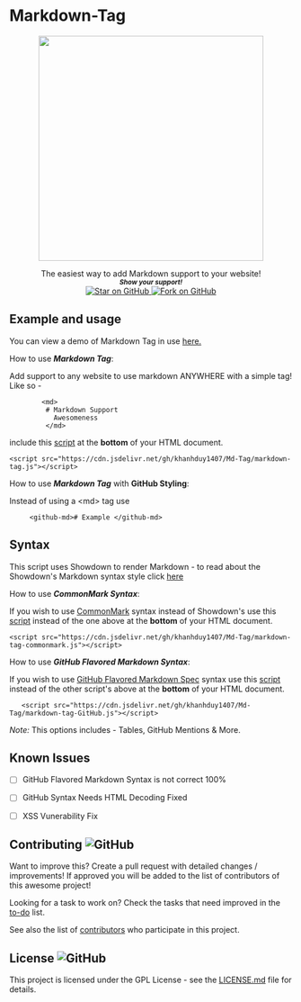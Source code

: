 # Markdown-Tag

 
<p align="center">
  <img height="400" src="./blob/master/banner.png" />
</p>
                                                                     


   <p align="center">
    The easiest way to add Markdown support to your website!
  
  <br>
  <small> <b><i>Show your support!</i> </b></small>
  <br>
   <a href="https://github.com/khanhduy1407/Md-Tag">
    <img title="Star on GitHub" src="https://img.shields.io/github/stars/khanhduy1407/Md-Tag.svg?style=social&label=Star">
  </a>
  <a href="https://github.com/khanhduy1407/Md-Tag/fork">
    <img title="Fork on GitHub" src="https://img.shields.io/github/forks/khanhduy1407/Md-Tag.svg?style=social&label=Fork">
  </a>
   </p>  





## Example and usage

You can view a demo of Markdown Tag in use [here.](https://khanhduy1407.github.io/Md-Tag)


How to use <b><i>Markdown Tag</b></i>:

  Add support to any website to use markdown ANYWHERE with a simple tag! Like so -

            <md>
             # Markdown Support
               Awesomeness
             </md>



   include this [script](https://github.com/khanhduy1407/Md-Tag/blob/master/markdown-tag.js) at the <b>bottom</b> of your HTML document.
         
    <script src="https://cdn.jsdelivr.net/gh/khanhduy1407/Md-Tag/markdown-tag.js"></script> 



         

How to use <b><i>Markdown Tag</b></i> with <b>GitHub Styling</b>:

Instead of using a &lt;md> tag use
   
         <github-md># Example </github-md>



## Syntax

  This script uses Showdown to render Markdown - to read about the Showdown's Markdown syntax style click [here](https://github.com/showdownjs/showdown/wiki/Showdown's-Markdown-syntax)

How to use <b><i>CommonMark Syntax</b></i>:

 If you wish to use [CommonMark](https://spec.commonmark.org/current/) syntax instead of Showdown's use this [script](https://github.com/khanhduy1407/Md-Tag/blob/master/markdown-tag-commonmark.js) instead of the one above at the <b>bottom</b> of your HTML document.
         
    <script src="https://cdn.jsdelivr.net/gh/khanhduy1407/Md-Tag/markdown-tag-commonmark.js"></script> 

How to use <b><i>GitHub Flavored Markdown Syntax</b></i>:
 
 If you wish to use [GitHub Flavored Markdown Spec](https://github.github.com/gfm/) syntax  use this [script](https://github.com/khanhduy1407/Md-Tag/blob/master/markdown-tag-Github.js) instead of the other script's above at the <b>bottom</b> of your HTML document. 
 
         
       <script src="https://cdn.jsdelivr.net/gh/khanhduy1407/Md-Tag/markdown-tag-GitHub.js"></script> 
      
 
  <i>Note:</i> This options includes - Tables, GitHub Mentions & More.
             
          
## Known Issues 

- [ ] GitHub Flavored Markdown Syntax is not correct 100%
- [ ] GitHub Syntax Needs HTML Decoding Fixed 
- [ ] XSS Vunerability Fix







## Contributing ![GitHub](https://img.shields.io/github/contributors/khanhduy1407/Md-Tag)

Want to improve this? Create a pull request with detailed changes / improvements! If approved you will be added to the list of contributors of this awesome project!


Looking for a task to work on? Check the tasks that need improved in the [to-do](https://github.com/khanhduy1407/Md-Tag/blob/master/to-do.md) list.


See also the list of
[contributors](https://github.com/khanhduy1407/Md-Tag/graphs/contributors) who
participate in this project.

## License ![GitHub](https://img.shields.io/github/license/khanhduy1407/md-tag)

This project is licensed under the GPL License - see the
[LICENSE.md](https://github.com/khanhduy1407/Md-Tag/blob/master/LICENSE) file for
details.
